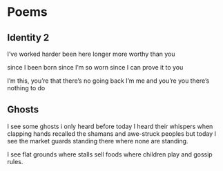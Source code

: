 # Poems

## Identity 2

I’ve worked harder
been here longer
more worthy than you

since I been born
since I’m so worn
since I can prove it to you

I’m this, you’re that
there’s no going back
I’m me and you’re you
there’s nothing to do
<!-- it’s true, no doubt -->
<!-- I know it be true -->

## Ghosts

I see some ghosts i only heard
before today
I heard their whispers when clapping hands
recalled the shamans and awe-struck peoples
but today I see the market guards
standing there where none are standing.

I see flat grounds where stalls sell foods
where children play and gossip rules.
